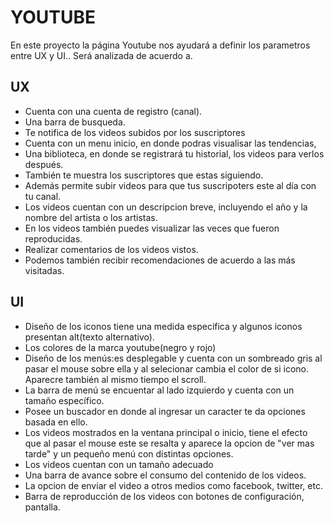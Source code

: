 # YOUTUBE
En este proyecto la página Youtube nos ayudará a definir los parametros entre UX y UI..
Será analizada de acuerdo a.
## UX
- Cuenta con una cuenta de registro (canal).
- Una barra de busqueda.
- Te notifica de los videos subidos por los suscriptores
- Cuenta con un menu inicio, en donde podras visualisar las tendencias, 
- Una biblioteca, en donde se registrará tu historial, los videos para verlos después.
- También te muestra los suscriptores que estas siguiendo.
- Además permite subir videos para que tus suscripoters este al día con tu canal.
- Los videos cuentan con un descripcion breve, incluyendo el año y la nombre del artista o los artistas.
- En los videos también puedes visualizar las veces que fueron reproducidas.
- Realizar comentarios de los videos vistos.
- Podemos también recibir recomendaciones de acuerdo a las más visitadas.


## UI
- Diseño de los iconos tiene una medida especifica y algunos iconos presentan alt(texto alternativo).
- Los colores de la marca youtube(negro y rojo)
- Diseño de los menús:es desplegable y cuenta con un sombreado gris al pasar el mouse sobre ella y al selecionar cambia el color de si icono.
  Aparecre también al mismo tiempo el scroll.
- La barra de menú se encuentar al lado izquierdo y cuenta con un tamaño específico.
- Posee un buscador en donde al ingresar un caracter te da opciones basada en ello.
- Los videos mostrados en la ventana principal o inicio, tiene  el efecto que al pasar el mouse este se resalta y aparece la opcion de "ver      mas tarde"  y un pequeño menú con distintas opciones.
- Los videos cuentan con un tamaño adecuado 
- Una barra de avance sobre el consumo del contenido de los videos.
- La opcion de enviar el video a otros medios como facebook, twitter, etc.
- Barra de reproducción de los videos con botones de configuración, pantalla.